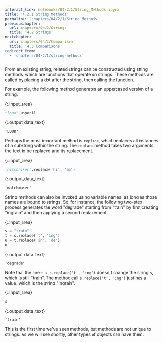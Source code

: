 ```yaml
---
interact_link: notebooks/04/2/1/String_Methods.ipynb
title: '4.2.1 String Methods'
permalink: 'chapters/04/2/1/String_Methods'
previouschapter:
  url: chapters/04/2/Strings
  title: '4.2 Strings'
nextchapter:
  url: chapters/04/3/Comparison
  title: '4.3 Comparisons'
redirect_from:
  - 'chapters/04/2/1/string-methods'
---
```


From an existing string, related strings can be constructed using string methods, which are functions that operate on strings. These methods are called by placing a dot after the string, then calling the function.

For example, the following method generates an uppercased version of a string.


{:.input_area}
```python
"loud".upper()
```




{:.output_data_text}
```
'LOUD'
```



Perhaps the most important method is `replace`, which replaces all instances of a substring within the string. The `replace` method takes two arguments, the text to be replaced and its replacement.


{:.input_area}
```python
'hitchhiker'.replace('hi', 'ma')
```




{:.output_data_text}
```
'matchmaker'
```



String methods can also be invoked using variable names, as long as those names are bound to strings. So, for instance, the following two-step process generates the word "degrade" starting from "train" by first creating "ingrain" and then applying a second replacement.


{:.input_area}
```python
s = "train"
t = s.replace('t', 'ing')
u = t.replace('in', 'de')
u
```




{:.output_data_text}
```
'degrade'
```



Note that the line `t = s.replace('t', 'ing')` doesn't change the string `s`, which is still "train".  The method call `s.replace('t', 'ing')` just has a value, which is the string "ingrain".


{:.input_area}
```python
s
```




{:.output_data_text}
```
'train'
```



This is the first time we've seen methods, but methods are not unique to strings.  As we will see shortly, other types of objects can have them.
